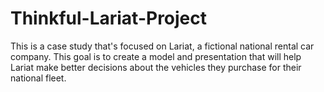 # Thinkful-Lariat-Project
This is a case study that's focused on Lariat, a fictional national rental car company. This goal is to create a model and presentation that will help Lariat make better decisions about the vehicles they purchase for their national fleet.
